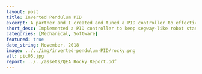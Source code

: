 ```yaml
---
layout: post
title: Inverted Pendulum PID
excerpt: A partner and I created and tuned a PID controller to effectively maneuver a segway-like inverted pendulum robot. We tuned the PID analytically by viewing the transfer function of the system in the s-domain.
short_desc: Implemented a PID controller to keep segway-like robot standing
categories: [Mechanical, Software]
featured: true
date_string: November, 2018
image: ../../img/inverted-pendulum-PID/rocky.png
alt: pic05.jpg
report: ../../assets/QEA_Rocky_Report.pdf
---
```

